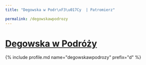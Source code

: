 ```yaml
---
title: "Degowska w Podr\xF3\u017Cy  | Patromierz"

permalink: /degowskawpodrozy
---
```


# [Degowska w Podróży ](https://patronite.pl/degowskawpodrozy)

{% include profile.md name="degowskawpodrozy" prefix="d" %}
